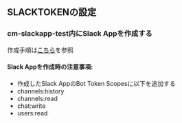 ## SLACKTOKENの設定
### cm-slackapp-test内にSlack Appを作成する
作成手順は[こちら](https://zenn.dev/kou_pg_0131/articles/slack-api-post-message)を参照

#### Slack Appを作成時の注意事項:
- 作成したSlack AppのBot Token Scopesに以下を追加する
- channels:history
- channels:read
- chat:write
- users:read
